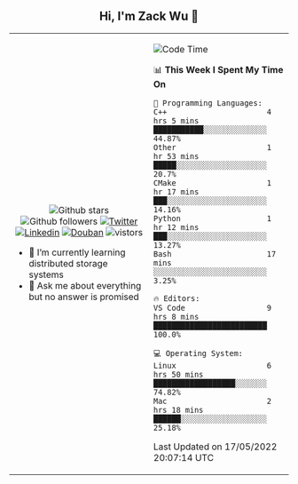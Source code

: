 <h2 align="center"> Hi, I'm Zack Wu 👋 </h2>

<table>
    <tr>
        <td valign="center" width="50%">
            <p align="center">
              <img src="https://img.shields.io/github/stars/izackwu?style=social" alt="Github stars" />
              <img src="https://img.shields.io/github/followers/izackwu?style=social" alt="Github followers" />
              <a href="https://twitter.com/_zackwu"><img src="https://img.shields.io/badge/@__zackwu-1DA1F2?style=flat&logo=Twitter&logoColor=white" alt="Twitter"/></a>
              <a href="https://www.linkedin.com/in/izackwu/?locale=en_US"><img src="https://img.shields.io/badge/@izackwu-0073b1?style=flat&logo=LinkedIn&logoColor=white" alt="Linkedin" /></a>
              <a href="https://www.douban.com/people/keith1"><img src="https://img.shields.io/badge/@keith1-007722?style=flat&logo=Douban&logoColor=white" alt="Douban" /></a>
              <img src="https://visitor-badge.glitch.me/badge?page_id=keithnull" alt="vistors" />
            </p>
            <ul>
                <li>🌱 I’m currently learning distributed storage systems</li>
                <li>💬 Ask me about everything but no answer is promised</li>
            </ul>
        </td>
       <td valign="top" width="50%">
    
<!--START_SECTION:waka-->
![Code Time](http://img.shields.io/badge/Code%20Time-0%20secs-blue)

📊 **This Week I Spent My Time On** 

```text
💬 Programming Languages: 
C++                      4 hrs 5 mins        ███████████░░░░░░░░░░░░░░   44.87% 
Other                    1 hr 53 mins        █████░░░░░░░░░░░░░░░░░░░░   20.7% 
CMake                    1 hr 17 mins        ███░░░░░░░░░░░░░░░░░░░░░░   14.16% 
Python                   1 hr 12 mins        ███░░░░░░░░░░░░░░░░░░░░░░   13.27% 
Bash                     17 mins             ░░░░░░░░░░░░░░░░░░░░░░░░░   3.25%

🔥 Editors: 
VS Code                  9 hrs 8 mins        █████████████████████████   100.0%

💻 Operating System: 
Linux                    6 hrs 50 mins       ██████████████████░░░░░░░   74.82% 
Mac                      2 hrs 18 mins       ██████░░░░░░░░░░░░░░░░░░░   25.18%

```


 Last Updated on 17/05/2022 20:07:14 UTC
<!--END_SECTION:waka-->
</td></tr>
</table>


